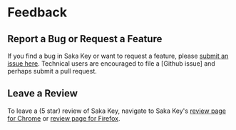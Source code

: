 # Feedback

## Report a Bug or Request a Feature

If you find a bug in Saka Key or want to request a feature, please [submit an issue here](). Technical users are encouraged to file a [Github issue] and perhaps submit a pull request.

## Leave a Review

To leave a (5 star) review of Saka Key, navigate to Saka Key's [review page for Chrome]() or [review page for Firefox]().
